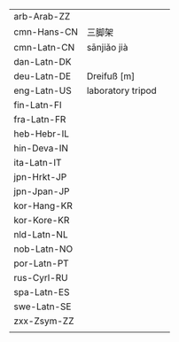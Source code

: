 | | | |
|-|-|-|
| arb-Arab-ZZ |  |  |
| cmn-Hans-CN | 三脚架 |  |
| cmn-Latn-CN | sānjiǎo jià |  |
| dan-Latn-DK |  |  |
| deu-Latn-DE | Dreifuß [m] |  |
| eng-Latn-US | laboratory tripod |  |
| fin-Latn-FI |  |  |
| fra-Latn-FR |  |  |
| heb-Hebr-IL |  |  |
| hin-Deva-IN |  |  |
| ita-Latn-IT |  |  |
| jpn-Hrkt-JP |  |  |
| jpn-Jpan-JP |  |  |
| kor-Hang-KR |  |  |
| kor-Kore-KR |  |  |
| nld-Latn-NL |  |  |
| nob-Latn-NO |  |  |
| por-Latn-PT |  |  |
| rus-Cyrl-RU |  |  |
| spa-Latn-ES |  |  |
| swe-Latn-SE |  |  |
| zxx-Zsym-ZZ |  |  |
|  |  |  |
